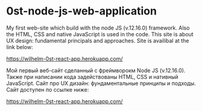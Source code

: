 # 0st-node-js-web-application

My first web-site which build with the node JS (v.12.16.0) framework.
Also the HTML, CSS and native JavaScript is used in the code.
This site is about UX design: fundamental principals and approaches.
Site is availibal at the link below:

https://wilhelm-0st-react-app.herokuapp.com/

Мой первый веб-сайт сделанный с фреймворокм Node JS (v.12.16.0).
Также при написании кода задействованы HTML, CSS и нативный JavaScript.
Сайт про UX дизайн: фундаментальные принципы и подходы.
Сайт доступен по ссылке ниже:

https://wilhelm-0st-react-app.herokuapp.com/
